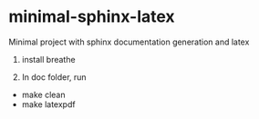 # minimal-sphinx-latex

Minimal project with sphinx documentation generation and latex

1. install breathe

2. In doc folder, run 
- make clean
- make latexpdf
